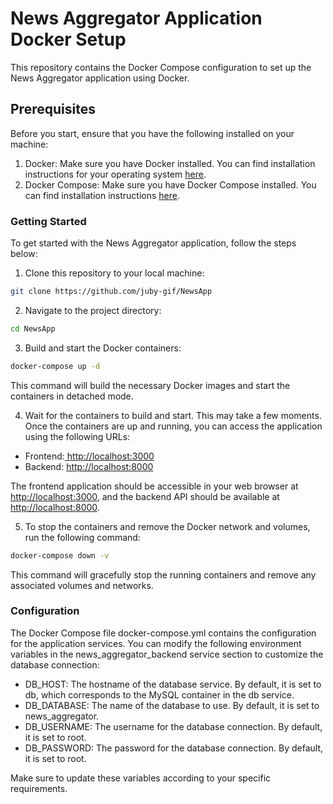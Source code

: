 # News Aggregator Application Docker Setup
This repository contains the Docker Compose configuration to set up the News Aggregator application using Docker.

## Prerequisites

Before you start, ensure that you have the following installed on your machine:

1. Docker: Make sure you have Docker installed. You can find installation instructions for your operating system [here](https://docs.docker.com/get-docker/).
2.  Docker Compose: Make sure you have Docker Compose installed. You can find installation instructions [here](https://docs.docker.com/compose/install/).

### Getting Started

To get started with the News Aggregator application, follow the steps below:

1. Clone this repository to your local machine:

```bash
git clone https://github.com/juby-gif/NewsApp
```

2. Navigate to the project directory:

```bash
cd NewsApp
```

3. Build and start the Docker containers:

```bash
docker-compose up -d
```
This command will build the necessary Docker images and start the containers in detached mode.

4. Wait for the containers to build and start. This may take a few moments. Once the containers are up and running, you can access the application using the following URLs:

- Frontend:[ http://localhost:3000]( http://localhost:3000)
- Backend: [http://localhost:8000](http://localhost:8000)

The frontend application should be accessible in your web browser at [ http://localhost:3000]( http://localhost:3000), and the backend API should be available at [http://localhost:8000](http://localhost:8000).

5. To stop the containers and remove the Docker network and volumes, run the following command:

```bash
docker-compose down -v
```
This command will gracefully stop the running containers and remove any associated volumes and networks.

### Configuration
The Docker Compose file docker-compose.yml contains the configuration for the application services. You can modify the following environment variables in the news_aggregator_backend service section to customize the database connection:

- DB_HOST: The hostname of the database service. By default, it is set to db, which corresponds to the MySQL container in the db service.
- DB_DATABASE: The name of the database to use. By default, it is set to news_aggregator.
- DB_USERNAME: The username for the database connection. By default, it is set to root.
- DB_PASSWORD: The password for the database connection. By default, it is set to root.

Make sure to update these variables according to your specific requirements.
